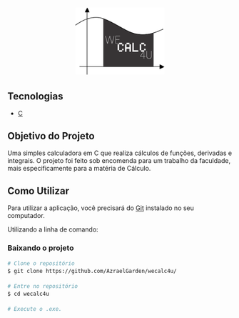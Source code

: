 <h1 align="center">
    <img alt="We Calc 4 U" src="./github/logo.png" width="200px" />
</h1>

## Tecnologias

- [C](https://devdocs.io/c/)

## Objetivo do Projeto

Uma simples calculadora em C que realiza cálculos de funções, derivadas e integrais.
O projeto foi feito sob encomenda para um trabalho da faculdade, mais especificamente para a matéria de Cálculo.

## Como Utilizar

Para utilizar a aplicação, você precisará do [Git](https://git-scm.com) instalado no seu computador.

Utilizando a linha de comando:

### Baixando o projeto
```bash
# Clone o repositório
$ git clone https://github.com/AzraelGarden/wecalc4u/

# Entre no repositório
$ cd wecalc4u

# Execute o .exe.
```

